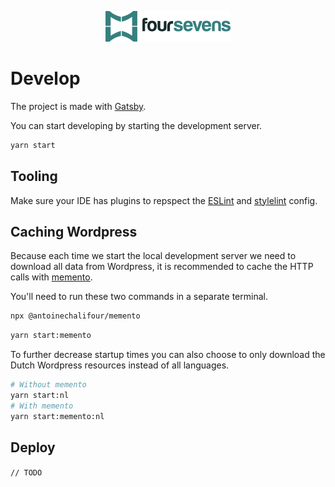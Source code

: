 <p align="center">
  <a href="https://www.foursevens.be">
    <img alt="Foursevens" src="./src/images/logo.png" width="200" height="49" />
  </a>
</p>

# Develop

The project is made with [Gatsby](https://www.gatsbyjs.org/).

You can start developing by starting the development server.

```sh
yarn start
```

## Tooling

Make sure your IDE has plugins to repspect the [ESLint](<[ESLint](https://eslint.org/)>) and [stylelint](https://stylelint.io/) config.

## Caching Wordpress

Because each time we start the local development server we need to download all data from Wordpress, it is recommended to cache the HTTP calls with [memento](https://www.npmjs.com/package/@antoinechalifour/memento).

You'll need to run these two commands in a separate terminal.

```sh
npx @antoinechalifour/memento
```

```sh
yarn start:memento
```

To further decrease startup times you can also choose to only download the Dutch Wordpress resources instead of all languages.

```sh
# Without memento
yarn start:nl
# With memento
yarn start:memento:nl
```

## Deploy

`// TODO`
